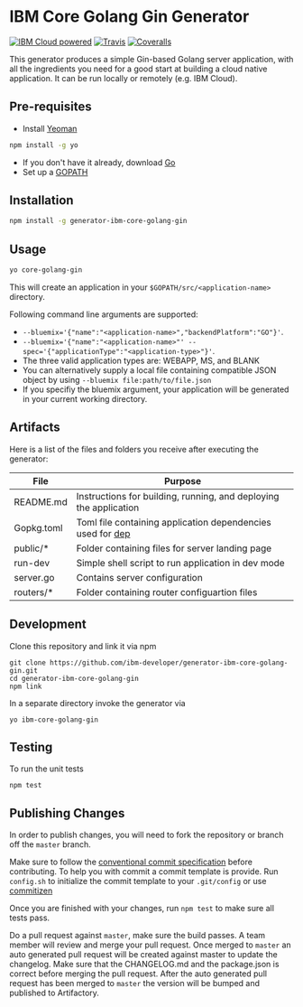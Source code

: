 # IBM Core Golang Gin Generator

[![IBM Cloud powered][img-ibmcloud-powered]][url-cloud]
[![Travis][img-travis-master]][url-travis-master]
[![Coveralls][img-coveralls-master]][url-coveralls-master]

[img-ibmcloud-powered]: https://img.shields.io/badge/IBM%20Cloud-powered-blue.svg
[url-cloud]: http://bluemix.net

[img-travis-master]: https://travis-ci.org/ibm-developer/generator-ibm-core-golang-gin
[url-travis-master]: https://travis-ci.org/ibm-developer/generator-ibm-core-golang-gin

[img-coveralls-master]: https://coveralls.io/repos/github/ibm-developer/generator-ibm-core-golang-gin/badge.svg
[url-coveralls-master]: https://coveralls.io/github/ibm-developer/generator-ibm-core-golang-gin

[img-coveralls-master]: https://coveralls.io/repos/github/ibm-developer/generator-ibm-core-golang-gin/badge.svg
[url-coveralls-master]: https://coveralls.io/github/ibm-developer/generator-ibm-core-golang-gin

This generator produces a simple Gin-based Golang server application, with all the ingredients you need for a good start at building a cloud native application. It can be run locally or remotely (e.g. IBM Cloud). 

## Pre-requisites

- Install [Yeoman](http://yeoman.io)

```bash
npm install -g yo
```
- If you don't have it already, download [Go](https://golang.org/dl/)
- Set up a [GOPATH](https://github.com/golang/go/wiki/SettingGOPATH)

## Installation

```bash
npm install -g generator-ibm-core-golang-gin
```

## Usage

```bash
yo core-golang-gin
```
This will create an application in your `$GOPATH/src/<application-name>` directory.

Following command line arguments are supported:

*  `--bluemix='{"name":"<application-name>","backendPlatform":"GO"}'`.
*  `--bluemix='{"name":"<application-name>"' --spec='{"applicationType":"<application-type>"}'`.
*  The three valid application types are: WEBAPP, MS, and BLANK
*  You can alternatively supply a local file containing compatible JSON object by using `--bluemix file:path/to/file.json`
*  If you specifiy the bluemix argument, your application will be generated in your current working directory.

## Artifacts

Here is a list of the files and folders you receive after executing the generator:  

File  | Purpose
---       | ---
README.md | Instructions for building, running, and deploying the application
Gopkg.toml | Toml file containing application dependencies used for [dep](https://golang.github.io/dep/)
public/* | Folder containing files for server landing page
run-dev | Simple shell script to run application in dev mode
server.go | Contains server configuration
routers/* | Folder containing router configuartion files

## Development

Clone this repository and link it via npm

```
git clone https://github.com/ibm-developer/generator-ibm-core-golang-gin.git
cd generator-ibm-core-golang-gin
npm link
```

In a separate directory invoke the generator via

```
yo ibm-core-golang-gin
```

## Testing

To run the unit tests

```
npm test
```

## Publishing Changes

In order to publish changes, you will need to fork the repository or branch off the `master` branch.

Make sure to follow the [conventional commit specification](https://conventionalcommits.org/) before contributing. To help you with commit a commit template is provide. Run `config.sh` to initialize the commit template to your `.git/config` or use [commitizen](https://www.npmjs.com/package/commitizen)

Once you are finished with your changes, run `npm test` to make sure all tests pass.

Do a pull request against `master`, make sure the build passes. A team member will review and merge your pull request.
Once merged to `master` an auto generated pull request will be created against master to update the changelog. Make sure that the CHANGELOG.md and the package.json is correct before merging the pull request. After the auto generated pull request has been merged to `master` the version will be bumped and published to Artifactory.

